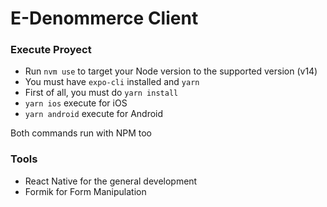 # E-Denommerce Client

### Execute Proyect

* Run `nvm use` to target your Node version to the supported version (v14)
* You must have `expo-cli` installed and `yarn`
* First of all, you must do `yarn install`
* `yarn ios` execute for iOS
* `yarn android` execute for Android

Both commands run with NPM too

### Tools

* React Native for the general development
* Formik for Form Manipulation